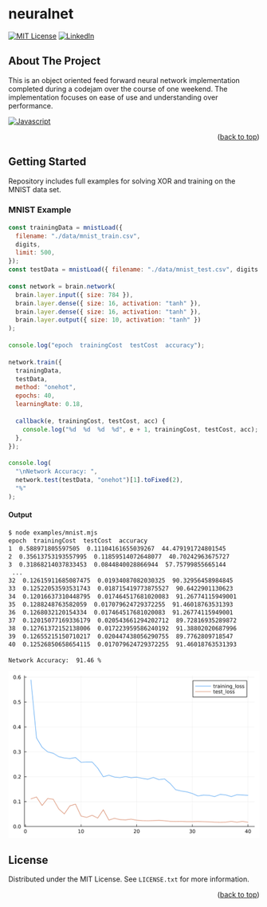 <a name="readme-top"></a>

# neuralnet

<!-- BADGES -->

[![MIT License][license-shield]][license-url]
[![LinkedIn][linkedin-shield]][linkedin-url]

<!-- ABOUT THE PROJECT -->

## About The Project

This is an object oriented feed forward neural network implementation completed during
a codejam over the course of one weekend. The implementation focuses on ease of use and
understanding over performance.

[![Javascript][javascript]][javascript-url]

<p align="right">(<a href="#readme-top">back to top</a>)</p>

<!-- GETTING STARTED -->

## Getting Started

Repository includes full examples for solving XOR and training on the MNIST data set.

### MNIST Example

```js
const trainingData = mnistLoad({
  filename: "./data/mnist_train.csv",
  digits,
  limit: 500,
});
const testData = mnistLoad({ filename: "./data/mnist_test.csv", digits });

const network = brain.network(
  brain.layer.input({ size: 784 }),
  brain.layer.dense({ size: 16, activation: "tanh" }),
  brain.layer.dense({ size: 16, activation: "tanh" }),
  brain.layer.output({ size: 10, activation: "tanh" })
);

console.log("epoch  trainingCost  testCost  accuracy");

network.train({
  trainingData,
  testData,
  method: "onehot",
  epochs: 40,
  learningRate: 0.18,

  callback(e, trainingCost, testCost, acc) {
    console.log("%d  %d  %d  %d", e + 1, trainingCost, testCost, acc);
  },
});

console.log(
  "\nNetwork Accuracy: ",
  network.test(testData, "onehot")[1].toFixed(2),
  "%"
);
```

#### Output

```
$ node examples/mnist.mjs
epoch  trainingCost  testCost  accuracy
1  0.588971805597505  0.11104161655039267  44.479191724801545
2  0.35613753193557995  0.11859514072648077  40.70242963675727
3  0.31868214037833453  0.0844840028866944  57.75799855665144
 ...
32  0.12615911685087475  0.01934087082030325  90.32956458984845
33  0.12522053593531743  0.018715419773875527  90.6422901130623
34  0.12016637310448795  0.017464517681020083  91.26774115949001
35  0.1288248763582059  0.017079624729372255  91.46018763531393
36  0.1268032120154334  0.017464517681020083  91.26774115949001
37  0.12015077169336179  0.020543661294202712  89.72816935289872
38  0.12761372152138006  0.017223959586240192  91.38802020687996
39  0.12655215150710217  0.020447438056290755  89.7762809718547
40  0.12526850658654115  0.017079624729372255  91.46018763531393

Network Accuracy:  91.46 %
```

![Training and test loss](/loss.png)

<!-- LICENSE -->

## License

Distributed under the MIT License. See `LICENSE.txt` for more information.

<p align="right">(<a href="#readme-top">back to top</a>)</p>

<!-- MARKDOWN LINKS & IMAGES -->

[license-shield]: https://img.shields.io/github/license/chrisfrazier0/neuralnet.svg?style=for-the-badge
[license-url]: https://github.com/chrisfrazier0/neuralnet/blob/master/LICENSE.txt
[linkedin-shield]: https://img.shields.io/badge/-LinkedIn-black.svg?style=for-the-badge&logo=linkedin&colorB=555
[linkedin-url]: https://linkedin.com/in/chrisfrazier0
[javascript]: https://img.shields.io/badge/JavaScript-F7DF1E?style=for-the-badge&logo=javascript&logoColor=black
[javascript-url]: https://developer.mozilla.org/en-US/docs/Web/JavaScript

